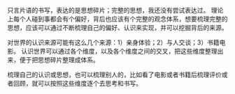 只言片语的书写，表达的是思想碎片；完整的思想，我还没有尝试表达过。
理论上每个人碰到事都会有个偏好，背后也应该有个完整的观念体系，想要梳理完整的思想，应该可以通过不断梳理自己的偏好、认识来实现，并可以挖掘背后的来源。

对世界的认识来源可能有这么几个来源：1）亲身体验；2）与人交谈；3）书籍电影。
认识世界可以通过各个维度，以及各个维度之间的交叉，把这些维度整理出来，便于把思想碎片整理成体系。

梳理自己的认识或思想，也可以梳理别人的，比如看了电影或者书籍后梳理评价或者回顾，就可以按照这些维度逐个去思考和书写。



